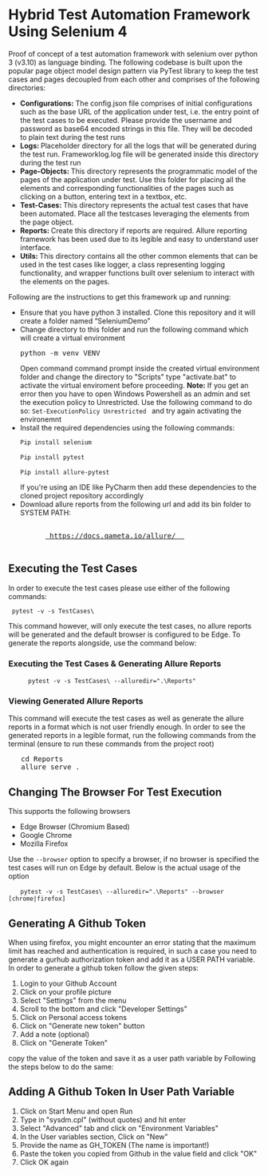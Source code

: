 # Hybrid Test Automation Framework Using Selenium 4

Proof of concept of a test automation framework with selenium over python 3 (v3.10) as language binding. The following codebase is built upon the popular page object model design pattern via PyTest library to keep the test cases and pages decoupled from each other and comprises of the following directories:
<ul>
   <li>
      <b>Configurations:</b> The config.json file comprises of initial configurations such as the base URL of the application under test, i.e. the entry point of the test cases to be executed. Please provide the username and password as base64 encoded strings in this file. They will be decoded to plain text during the test runs
   </li>
   <li> <b> Logs: </b> Placeholder directory for all the logs that will be generated during the test run. Frameworklog.log file will be generated inside this directory during the test run </li>
   <li> <b> Page-Objects: </b> This directory represents the programmatic model of the pages of the application under test. Use this folder for placing all the elements and corresponding functionalities of the pages such as clicking on a button, entering text in a textbox, etc. </li>
   <li> <b> Test-Cases: </b> This directory represents the actual test cases that have been automated. Place all the testcases leveraging the elements from the page object. </li>     
   <li> <b> Reports: </b> Create this directory if reports are required. Allure reporting framework has been used due to its legible and easy to understand user interface. </li>
<li> <b> Utils: </b> This directory contains all the other common elements that can be used in the test cases like logger, a class representing logging functionality, and wrapper functions built over selenium to interact with the elements on the pages. </li>
</ul>
Following are the instructions to get this framework up and running: 
<ul>
   <li>	Ensure that you have python 3 installed. Clone this repository and it will create a folder named “SeleniumDemo”</li>
    <li>Change directory to this folder and run the following command which will create a virtual environment </li>
   <pre>python -m venv VENV</pre>
   Open command command prompt inside the created virtual environment folder and change the directory to "Scripts" type "activate.bat" to activate the virtual enviroment before proceeding. 
   <b>Note:</b> If you get an error then you have to open Windows Powershell as an admin and set the execution policy to Unrestricted. Use the following command to do so: <code>Set-ExecutionPolicy Unrestricted </code> and try again activating the environemnt
    <li>Install the required dependencies using the following commands: </li>
   <pre><code>Pip install selenium </code></pre>
   <pre><code>Pip install pytest </code> </pre>
   <pre><code>Pip install allure-pytest </code> </pre>
   If you're using an IDE like PyCharm then add these dependencies to the cloned project repository accordingly 
   <li> Download allure reports from the following url and add its bin folder to SYSTEM PATH: </li>
    <pre> 
      <a href=" https://docs.qameta.io/allure/"> https://docs.qameta.io/allure/  </a> 
   </pre> 
</ul>

## Executing the Test Cases

In order to execute the test cases please use either of the following commands: 

<pre>
<code> pytest -v -s TestCases\ </code>
</pre>

This command however, will only execute the test cases, no allure reports will be generated and the default browser is configured to be Edge. To generate the reports alongside, use the command below: 


### Executing the Test Cases & Generating Allure Reports 

<pre>
   <code>  pytest -v -s TestCases\ --alluredir=".\Reports" </code>
</pre>

### Viewing Generated Allure Reports 
This command will execute the test cases as well as generate the allure reports in a format which is not user friendly enough. In order to see the generated reports in a legible format, run the following commands from the terminal (ensure to run these commands from the project root)
<pre>
   cd Reports
   allure serve .
</pre>

## Changing The Browser For Test Execution
This supports the following browsers
<ul>
   <li>Edge Browser (Chromium Based)</li>
   <li>Google Chrome</li>
   <li>Mozilla Firefox</li>
</ul>

Use the <code>--browser</code> option to specify a browser, if no browser is specified the test cases will run on Edge by default. Below is the actual usage of the option

<pre>
  <code> pytest -v -s TestCases\ --alluredir=".\Reports" --browser [chrome|firefox] </code>
</pre>

## Generating A Github Token 
When using firefox, you might encounter an error stating that the maximum limit has reached and authentication is required, in such a case you need to generate a gurhub authorization token and add it as a USER PATH variable. In order to generate a github token follow the given steps:

<ol>
   <li>Login to your Github Account</li>
   <li>Click on your profile picture</li>
   <li>Select "Settings" from the menu</li>
   <li>Scroll to the bottom and click "Developer Settings"</li>
   <li>Click on Personal access tokens</li>
   <li>Click on "Generate new token" button</li>
   <li>Add a note (optional)</li>
   <li>Click on "Generate Token"</li>
</ol>

copy the value of the token and save it as a user path variable by Following the steps below to do the same:

## Adding A Github Token In User Path Variable
<ol>
   <li>Click on Start Menu and open Run</li>
   <li>Type in "sysdm.cpl" (without quotes) and hit enter</li>
   <li>Select "Advanced" tab and click on "Environment Variables"</li>
   <li>In the User variables section, Click on "New"</li>
   <li>Provide the name as GH_TOKEN (The name is important!)</li>
   <li>Paste the token you copied from Github in the value field and click "OK"</li>
   <li>Click OK again</li>
</ol>
